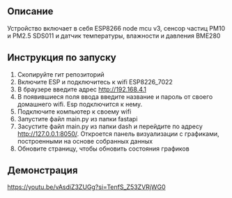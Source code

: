 ## Описание
Устройство включает в себя ESP8266 node mcu v3, сенсор частиц PM10 и PM2.5 SDS011 и датчик температуры, влажности и давления BME280

## Инструкция по запуску
1. Скопируйте гит репозиторий
2. Включите ESP и подключитесь к wifi ESP8226_7022
3. В браузере введите адрес http://192.168.4.1
4. В появившиеся поля ввода введите название и пароль от своего домашнего wifi. Esp подключится к нему.
5. Подключите компьютер к своему wifi
6. Запустите файл main.py из папки fastapi
7. Засустите файл main.py из папки dash и перейдите по адресу http://127.0.0.1:8050/. Откроется панель визуализации с графиками, построенными на основе собранных данных
8. Обновите страницу, чтобы обновить состояния графиков

## Демонстрация
https://youtu.be/vAsdiZ3ZUGg?si=TenfS_Z53ZVRjWG0
